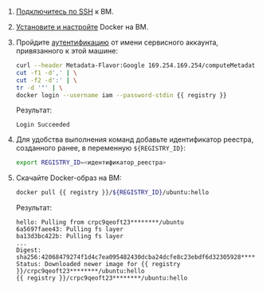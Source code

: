 1. [Подключитесь по SSH](../../../compute/operations/vm-connect/ssh.md#vm-connect) к ВМ.
1. [Установите и настройте](../../../container-registry/operations/configure-docker.md) Docker на ВМ.
1. Пройдите [аутентификацию](../../../compute/operations/vm-connect/auth-inside-vm.md#auth-inside-vm) от имени сервисного аккаунта, привязанного к этой машине:

    ```bash
    curl --header Metadata-Flavor:Google 169.254.169.254/computeMetadata/v1/instance/service-accounts/default/token | \
    cut -f1 -d',' | \
    cut -f2 -d':' | \
    tr -d '"' | \
    docker login --username iam --password-stdin {{ registry }}
    ```

    Результат:

    ```text
    Login Succeeded
    ```

1. Для удобства выполнения команд добавьте идентификатор реестра, созданного ранее, в переменную `${REGISTRY_ID}`:

    ```bash
    export REGISTRY_ID=<идентификатор_реестра>
    ```

1. Скачайте Docker-образ на ВМ:

    ```bash
    docker pull {{ registry }}/${REGISTRY_ID}/ubuntu:hello
    ```

    Результат:

    ```text
    hello: Pulling from crpc9qeoft23********/ubuntu
    6a5697faee43: Pulling fs layer
    ba13d3bc422b: Pulling fs layer
    ...
    Digest: sha256:42068479274f1d4c7ea095482430dcba24dcfe8c23ebdf6d32305928********
    Status: Downloaded newer image for {{ registry }}/crpc9qeoft23********/ubuntu:hello
    {{ registry }}/crpc9qeoft23********/ubuntu:hello
    ```